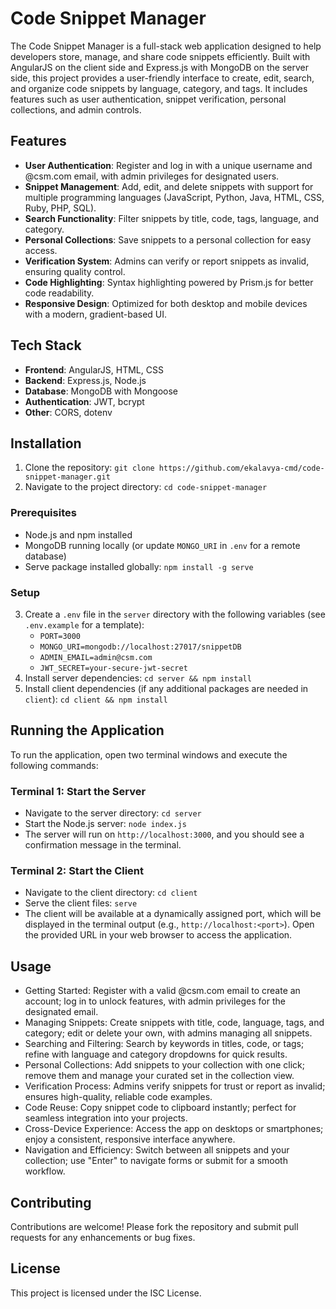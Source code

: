 # Code Snippet Manager

The Code Snippet Manager is a full-stack web application designed to help developers store, manage, and share code snippets efficiently. Built with AngularJS on the client side and Express.js with MongoDB on the server side, this project provides a user-friendly interface to create, edit, search, and organize code snippets by language, category, and tags. It includes features such as user authentication, snippet verification, personal collections, and admin controls.

## Features

- **User Authentication**: Register and log in with a unique username and @csm.com email, with admin privileges for designated users.
- **Snippet Management**: Add, edit, and delete snippets with support for multiple programming languages (JavaScript, Python, Java, HTML, CSS, Ruby, PHP, SQL).
- **Search Functionality**: Filter snippets by title, code, tags, language, and category.
- **Personal Collections**: Save snippets to a personal collection for easy access.
- **Verification System**: Admins can verify or report snippets as invalid, ensuring quality control.
- **Code Highlighting**: Syntax highlighting powered by Prism.js for better code readability.
- **Responsive Design**: Optimized for both desktop and mobile devices with a modern, gradient-based UI.

## Tech Stack

- **Frontend**: AngularJS, HTML, CSS
- **Backend**: Express.js, Node.js
- **Database**: MongoDB with Mongoose
- **Authentication**: JWT, bcrypt
- **Other**: CORS, dotenv

## Installation

1. Clone the repository: `git clone https://github.com/ekalavya-cmd/code-snippet-manager.git`
2. Navigate to the project directory: `cd code-snippet-manager`

### Prerequisites

- Node.js and npm installed
- MongoDB running locally (or update `MONGO_URI` in `.env` for a remote database)
- Serve package installed globally: `npm install -g serve`

### Setup

3. Create a `.env` file in the `server` directory with the following variables (see `.env.example` for a template):
   - `PORT=3000`
   - `MONGO_URI=mongodb://localhost:27017/snippetDB`
   - `ADMIN_EMAIL=admin@csm.com`
   - `JWT_SECRET=your-secure-jwt-secret`
4. Install server dependencies: `cd server && npm install`
5. Install client dependencies (if any additional packages are needed in `client`): `cd client && npm install`

## Running the Application

To run the application, open two terminal windows and execute the following commands:

### Terminal 1: Start the Server

- Navigate to the server directory: `cd server`
- Start the Node.js server: `node index.js`
- The server will run on `http://localhost:3000`, and you should see a confirmation message in the terminal.

### Terminal 2: Start the Client

- Navigate to the client directory: `cd client`
- Serve the client files: `serve`
- The client will be available at a dynamically assigned port, which will be displayed in the terminal output (e.g., `http://localhost:<port>`). Open the provided URL in your web browser to access the application.

## Usage

-   Getting Started: Register with a valid @csm.com email to create an account; log in to unlock features, with admin privileges for the designated email.
-   Managing Snippets: Create snippets with title, code, language, tags, and category; edit or delete your own, with admins managing all snippets.
-   Searching and Filtering: Search by keywords in titles, code, or tags; refine with language and category dropdowns for quick results.
-   Personal Collections: Add snippets to your collection with one click; remove them and manage your curated set in the collection view.
-   Verification Process: Admins verify snippets for trust or report as invalid; ensures high-quality, reliable code examples.
-   Code Reuse: Copy snippet code to clipboard instantly; perfect for seamless integration into your projects.
-   Cross-Device Experience: Access the app on desktops or smartphones; enjoy a consistent, responsive interface anywhere.
-   Navigation and Efficiency: Switch between all snippets and your collection; use "Enter" to navigate forms or submit for a smooth workflow.

## Contributing

Contributions are welcome! Please fork the repository and submit pull requests for any enhancements or bug fixes.

## License

This project is licensed under the ISC License.
